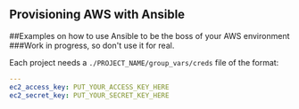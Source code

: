 Provisioning AWS with Ansible
-----------------------------
##Examples on how to use Ansible to be the boss of your AWS environment
###Work in progress, so don't use it for real.

Each project needs a `./PROJECT_NAME/group_vars/creds` file of the format:
```yaml
---
ec2_access_key: PUT_YOUR_ACCESS_KEY_HERE
ec2_secret_key: PUT_YOUR_SECRET_KEY_HERE
```
